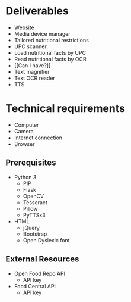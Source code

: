 # Deliverables

* Website
* Media device manager
* Tailored nutritional restrictions
* UPC scanner
* Load nutritional facts by UPC
* Read nutritional facts by OCR
* [[Can I have?]]
* Text magnifier
* Text OCR reader
* TTS


# Technical requirements

* Computer
* Camera
* Internet connection
* Browser

## Prerequisites
* Python 3
    * PIP
    * Flask
    * OpenCV
    * Tesseract
    * Pillow
    * PyTTSx3
* HTML
    * jQuery
    * Bootstrap
    * Open Dyslexic font

## External Resources

* Open Food Repo API
    * API key
* Food Central API
    * API key
